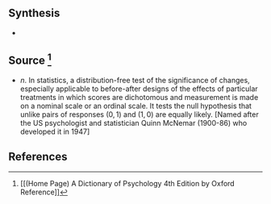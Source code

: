 ## Synthesis
- 
## Source [^1]
- $n$. In statistics, a distribution-free test of the significance of changes, especially applicable to before-after designs of the effects of particular treatments in which scores are dichotomous and measurement is made on a nominal scale or an ordinal scale. It tests the null hypothesis that unlike pairs of responses $(0,1)$ and $(1,0)$ are equally likely. \[Named after the US psychologist and statistician Quinn McNemar (1900-86) who developed it in 1947]
## References

[^1]: [[(Home Page) A Dictionary of Psychology 4th Edition by Oxford Reference]]